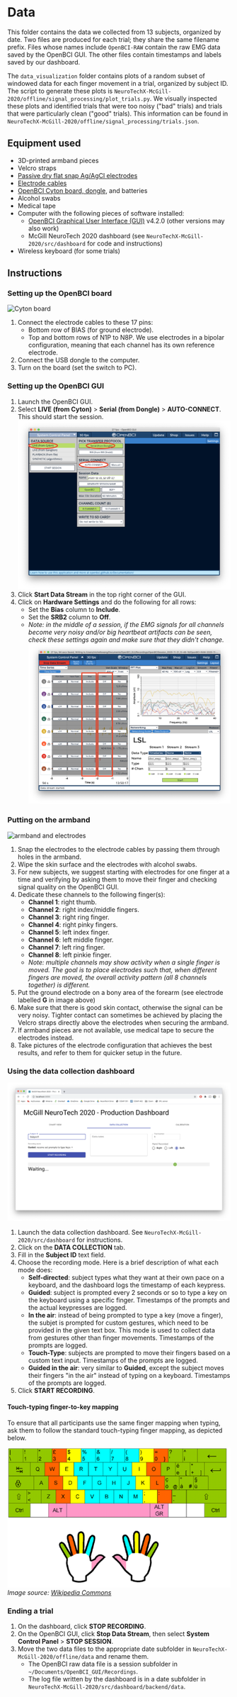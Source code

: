 # Data

This folder contains the data we collected from 13 subjects, organized by date.
Two files are produced for each trial; they share the same filename prefix. 
Files whose names include `OpenBCI-RAW` contain the raw EMG data saved by the OpenBCI GUI.
The other files contain timestamps and labels saved by our dashboard.

The `data_visualization` folder contains plots of a random subset of windowed data for each finger movement in a trial,
organized by subject ID. The script to generate these plots is `NeuroTechX-McGill-2020/offline/signal_processing/plot_trials.py`.
We visually inspected these plots and identified trials that were too noisy ("bad" trials) and trials that were particularly clean ("good" trials).
This information can be found in `NeuroTechX-McGill-2020/offline/signal_processing/trials.json`.

## Equipment used
* 3D-printed armband pieces
* Velcro straps
* [Passive dry flat snap Ag/AgCl electrodes](https://www.fri-fl-shop.com/product/disposable-reusable-flat-snap-eegecg-electrode-tde-202/)
* [Electrode cables](https://shop.openbci.com/products/emg-ecg-snap-electrode-cables?variant=32372786958)
* [OpenBCI Cyton board, dongle](https://shop.openbci.com/products/cyton-biosensing-board-8-channel?variant=38958638542), and batteries
* Alcohol swabs
* Medical tape
* Computer with the following pieces of software installed:
  * [OpenBCI Graphical User Interface (GUI)](https://openbci.com/index.php/downloads) v4.2.0 (other versions may also work)
  * McGill NeuroTech 2020 dashboard (see `NeuroTechX-McGill-2020/src/dashboard` for code and instructions)
* Wireless keyboard (for some trials)

## Instructions

### Setting up the OpenBCI board

![Cyton board](https://github.com/NTX-McGill/NeuroTechX-McGill-2020/blob/main/offline/data/img/cyton_board.png?raw=true)

1. Connect the electrode cables to these 17 pins:
   * Bottom row of BIAS (for ground electrode).
   * Top and bottom rows of N1P to N8P.
     We use electrodes in a bipolar configuration, meaning that each channel has its own reference electrode.
2. Connect the USB dongle to the computer.
3. Turn on the board (set the switch to PC).

### Setting up the OpenBCI GUI

1. Launch the OpenBCI GUI.
2. Select **LIVE (from Cyton)** > **Serial (from Dongle)** > **AUTO-CONNECT**. This should start the session.
![GUI start session](https://github.com/NTX-McGill/NeuroTechX-McGill-2020/blob/main/offline/data/img/GUI_start_session.png?raw=true)
3. Click **Start Data Stream** in the top right corner of the GUI.
4. Click on **Hardware Settings** and do the following for all rows:
    * Set the **Bias** column to **Include**.
    * Set the **SRB2** column to **Off**.
    * *Note: in the middle of a session, if the EMG signals for all channels become very noisy and/or big heartbeat artifacts can be seen,
      check these settings again and make sure that they didn't change.*
![GUI hardware seetting](https://github.com/NTX-McGill/NeuroTechX-McGill-2020/blob/main/offline/data/img/GUI_hardware_settings.png?raw=true)

### Putting on the armband

![armband and electrodes](https://github.com/NTX-McGill/NeuroTechX-McGill-2020/blob/main/offline/data/img/armband_electrodes.png?raw=true)

1. Snap the electrodes to the electrode cables by passing them through holes in the armband.
2. Wipe the skin surface and the electrodes with alcohol swabs.
3. For new subjects, we suggest starting with electrodes for one finger at a time and 
   verifying by asking them to move their finger and checking signal quality on the OpenBCI GUI.
4. Dedicate these channels to the following finger(s):
   * **Channel 1**: right thumb.
   * **Channel 2**: right index/middle fingers.
   * **Channel 3**: right ring finger.
   * **Channel 4**: right pinky fingers.
   * **Channel 5**: left index finger.
   * **Channel 6**: left middle finger.
   * **Channel 7**: left ring finger.
   * **Channel 8**: left pinkie finger.
   * *Note: multiple channels may show activity when a single finger is moved. 
      The goal is to place electrodes such that, when different fingers are moved, the overall
      activity pattern (all 8 channels together) is different.*
5. Put the ground electrode on a bony area of the forearm (see electrode labelled **G** in image above)
6. Make sure that there is good skin contact, otherwise the signal can be very noisy.
   Tighter contact can sometimes be achieved by placing the Velcro straps directly above the electrodes when securing the armband.
7. If armband pieces are not available, use medical tape to secure the electrodes instead.
8. Take pictures of the electrode configuration that achieves the best results, and refer to them for quicker setup in the future.

### Using the data collection dashboard

![data collection dashboard](https://github.com/NTX-McGill/NeuroTechX-McGill-2020/blob/main/offline/data/img/data_collection_dashboard.png?raw=true)

1. Launch the data collection dashboard. See `NeuroTechX-McGill-2020/src/dashboard` for instructions.
2. Click on the **DATA COLLECTION** tab.
3. Fill in the **Subject ID** text field.
4. Choose the recording mode. Here is a brief description of what each mode does:
    * **Self-directed**: subject types what they want at their own pace on a keyboard, and the dashboard logs the timestamp of each keypress.
    * **Guided**: subject is prompted every 2 seconds or so to type a key on the keyboard using a specific finger.
      Timestamps of the prompts and the actual keypresses are logged.
    * **In the air**: instead of being prompted to type a key (move a finger), the subjet is prompted for custom gestures, 
      which need to be provided in the given text box. This mode is used to collect data from gestures other than finger movements. 
      Timestamps of the prompts are logged.
    * **Touch-Type**: subjects are prompted to move their fingers based on a custom text input. Timestamps of the prompts are logged.
    * **Guided in the air**: very similar to **Guided**, except the subject moves their fingers "in the air" instead of typing on a keyboard.
      Timestamps of the prompts are logged.
5. Click **START RECORDING**.

#### Touch-typing finger-to-key mapping
To ensure that all participants use the same finger mapping when typing,
ask them to follow the standard touch-typing finger mapping, as depicted below.

![finger mapping](https://github.com/NTX-McGill/NeuroTechX-McGill-2020/blob/main/offline/data/img/finger_mapping.png?raw=true)
*Image source: [Wikipedia Commons](https://commons.wikimedia.org/wiki/File:Italian_keyboard_touchtyping.png)*

### Ending a trial
1. On the dashboard, click **STOP RECORDING**.
2. On the OpenBCI GUI, click **Stop Data Stream**, then select **System Control Panel** > **STOP SESSION**.
3. Move the two data files to the appropriate date subfolder in `NeuroTechX-McGill-2020/offline/data` and rename them.
    * The OpenBCI raw data file is a session subfolder in `~/Documents/OpenBCI_GUI/Recordings`.
    * The log file written by the dashboard is in a date subfolder in `NeuroTechX-McGill-2020/src/dashboard/backend/data`.
